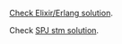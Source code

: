 [Check Elixir/Erlang solution](http://spin.atomicobject.com/2012/10/31/elixir-erlang-and-the-dining-philosophers/).

Check [SPJ stm solution](http://research.microsoft.com/pubs/74063/beautiful.pdf).
